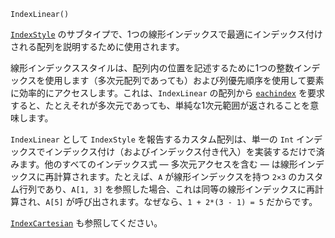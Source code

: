 ```
IndexLinear()
```

[`IndexStyle`](@ref) のサブタイプで、1つの線形インデックスで最適にインデックス付けされる配列を説明するために使用されます。

線形インデックススタイルは、配列内の位置を記述するために1つの整数インデックスを使用します（多次元配列であっても）および列優先順序を使用して要素に効率的にアクセスします。これは、`IndexLinear` の配列から [`eachindex`](@ref) を要求すると、たとえそれが多次元であっても、単純な1次元範囲が返されることを意味します。

`IndexLinear` として `IndexStyle` を報告するカスタム配列は、単一の `Int` インデックスでインデックス付け（およびインデックス付き代入）を実装するだけで済みます。他のすべてのインデックス式 — 多次元アクセスを含む — は線形インデックスに再計算されます。たとえば、`A` が線形インデックスを持つ `2×3` のカスタム行列であり、`A[1, 3]` を参照した場合、これは同等の線形インデックスに再計算され、`A[5]` が呼び出されます。なぜなら、`1 + 2*(3 - 1) = 5` だからです。

[`IndexCartesian`](@ref) も参照してください。
